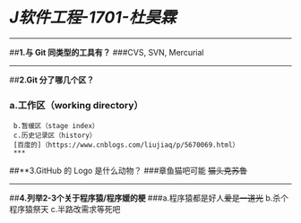 # ***J软件工程-1701-杜昊霖***
***
##**1.与 Git 同类型的工具有？**
###CVS, SVN, Mercurial
***
##**2.Git 分了哪几个区？**
###  a.工作区（working directory） 
     b.暂缓区（stage index） 
     c.历史记录区（history） 
     [百度的]（https://www.cnblogs.com/liujiaq/p/5670069.html）
     ***
##**3.GitHub 的 Logo 是什么动物？
###章鱼猫吧可能
  ~~猫头克苏鲁~~
  ***
##**4.列举2-3个关于程序猿/程序媛的梗**
###a.程序猿都是好人~~爱是一道光~~
b.杀个程序猿祭天
c.半路改需求等死吧
